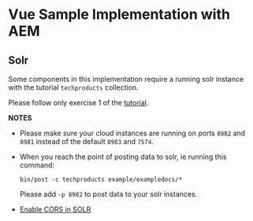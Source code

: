 # Vue Sample Implementation with AEM

## Solr
Some components in this implementation require a running solr instance with the tutorial `techproducts` collection.

Please follow only exercise 1 of the [tutorial](http://lucene.apache.org/solr/guide/7_4/solr-tutorial.html#launch-solr-in-solrcloud-mode).

**NOTES**

- Please make sure your cloud instances are running on ports `8982` and `8981` instead of the default `8983` and `7574`.
- When you reach the point of posting data to solr, ie running this command:

	`bin/post -c techproducts example/exampledocs/*`
	
	Please add `-p 8982` to post data to your solr instances.

- [Enable CORS in SOLR](http://marianoguerra.org/posts/enable-cors-in-apache-solr.html)



